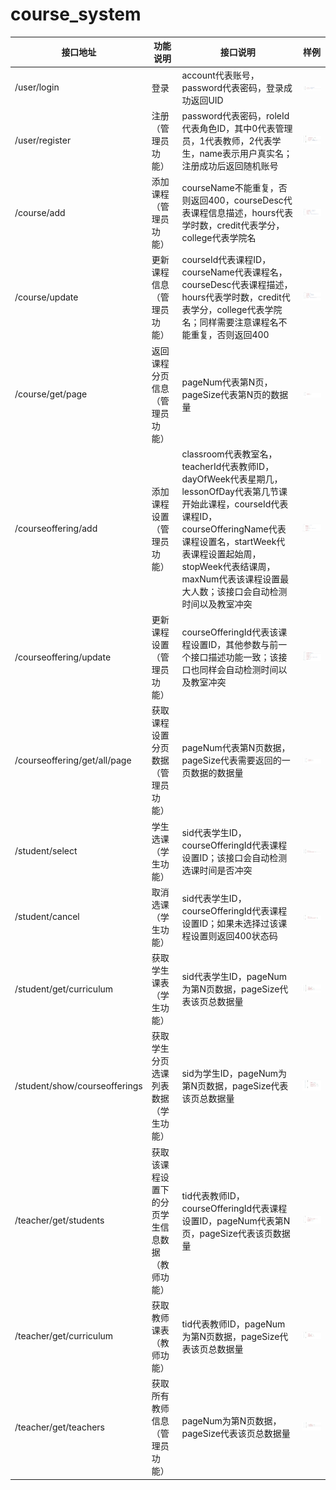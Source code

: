 # course_system

| 接口地址                      | 功能说明                                       | 接口说明                                                     | 样例                                                         |
| ----------------------------- | ---------------------------------------------- | ------------------------------------------------------------ | ------------------------------------------------------------ |
| /user/login                   | 登录                                           | account代表账号，password代表密码，登录成功返回UID           | ![image-20220608064551861](https://github.com/Adam-ly-captain/CourseSystem/blob/main/img/image-20220608064551861.png) |
| /user/register                | 注册（管理员功能）                             | password代表密码，roleId代表角色ID，其中0代表管理员，1代表教师，2代表学生，name表示用户真实名；注册成功后返回随机账号 | ![image-20220608064633742](https://github.com/Adam-ly-captain/CourseSystem/blob/main/img/image-20220608064633742.png) |
| /course/add                   | 添加课程（管理员功能）                         | courseName不能重复，否则返回400，courseDesc代表课程信息描述，hours代表学时数，credit代表学分，college代表学院名 | ![image-20220608165755085](https://github.com/Adam-ly-captain/CourseSystem/blob/main/img/image-20220608165755085.png) |
| /course/update                | 更新课程信息（管理员功能）                     | courseId代表课程ID，courseName代表课程名，courseDesc代表课程描述，hours代表学时数，credit代表学分，college代表学院名；同样需要注意课程名不能重复，否则返回400 | ![image-20220608171312878](https://github.com/Adam-ly-captain/CourseSystem/blob/main/img/image-20220608171312878.png) |
| /course/get/page              | 返回课程分页信息（管理员功能）                 | pageNum代表第N页，pageSize代表第N页的数据量                  | ![image-20220608171653591](https://github.com/Adam-ly-captain/CourseSystem/blob/main/img/image-20220608171653591.png) |
| /courseoffering/add           | 添加课程设置（管理员功能）                     | classroom代表教室名，teacherId代表教师ID，dayOfWeek代表星期几，lessonOfDay代表第几节课开始此课程，courseId代表课程ID，courseOfferingName代表课程设置名，startWeek代表课程设置起始周，stopWeek代表结课周，maxNum代表该课程设置最大人数；该接口会自动检测时间以及教室冲突 | ![image-20220608173120510](https://github.com/Adam-ly-captain/CourseSystem/blob/main/img/image-20220608173120510.png) |
| /courseoffering/update        | 更新课程设置（管理员功能）                     | courseOfferingId代表该课程设置ID，其他参数与前一个接口描述功能一致；该接口也同样会自动检测时间以及教室冲突 | ![image-20220608173634692](https://github.com/Adam-ly-captain/CourseSystem/blob/main/img/image-20220608173634692.png) |
| /courseoffering/get/all/page  | 获取课程设置分页数据（管理员功能）             | pageNum代表第N页数据，pageSize代表需要返回的一页数据的数据量 | ![image-20220608174029082](https://github.com/Adam-ly-captain/CourseSystem/blob/main/img/image-20220608174029082.png) |
| /student/select               | 学生选课（学生功能）                           | sid代表学生ID，courseOfferingId代表课程设置ID；该接口会自动检测选课时间是否冲突 | ![image-20220608174845189](https://github.com/Adam-ly-captain/CourseSystem/blob/main/img/image-20220608174845189.png) |
| /student/cancel               | 取消选课（学生功能）                           | sid代表学生ID，courseOfferingId代表课程设置ID；如果未选择过该课程设置则返回400状态码 | ![image-20220608175704512](https://github.com/Adam-ly-captain/CourseSystem/blob/main/img/image-20220608175704512.png) |
| /student/get/curriculum       | 获取学生课表（学生功能）                       | sid代表学生ID，pageNum为第N页数据，pageSize代表该页总数据量  | ![image-20220608203535221](https://github.com/Adam-ly-captain/CourseSystem/blob/main/img/image-20220608203535221.png) |
| /student/show/courseofferings | 获取学生分页选课列表数据（学生功能）           | sid为学生ID，pageNum为第N页数据，pageSize代表该页总数据量    | ![image-20220608185740180](https://github.com/Adam-ly-captain/CourseSystem/blob/main/img/image-20220608185740180.png) |
| /teacher/get/students         | 获取该课程设置下的分页学生信息数据（教师功能） | tid代表教师ID，courseOfferingId代表课程设置ID，pageNum代表第N页，pageSize代表该页数据量 | ![image-20220608180152495](https://github.com/Adam-ly-captain/CourseSystem/blob/main/img/image-20220608180152495.png) |
| /teacher/get/curriculum       | 获取教师课表（教师功能）                       | tid代表教师ID，pageNum为第N页数据，pageSize代表该页总数据量  | ![image-20220608191304183](https://github.com/Adam-ly-captain/CourseSystem/blob/main/img/image-20220608191304183.png) |
| /teacher/get/teachers         | 获取所有教师信息（管理员功能）                 | pageNum为第N页数据，pageSize代表该页总数据量                 | ![image-20220608221808245](https://github.com/Adam-ly-captain/CourseSystem/blob/main/img/image-20220608221808245.png) |
